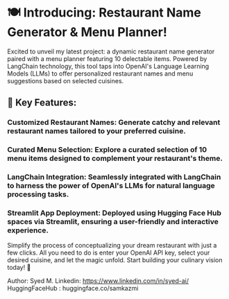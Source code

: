 # 🍽️ Introducing: Restaurant Name Generator & Menu Planner!

Excited to unveil my latest project: a dynamic restaurant name generator paired with a menu planner featuring 10 delectable items. Powered by LangChain technology, this tool taps into OpenAI's Language Learning Models (LLMs) to offer personalized restaurant names and menu suggestions based on selected cuisines.

## 🔑 Key Features:

### Customized Restaurant Names: Generate catchy and relevant restaurant names tailored to your preferred cuisine.
### Curated Menu Selection: Explore a curated selection of 10 menu items designed to complement your restaurant's theme.
### LangChain Integration: Seamlessly integrated with LangChain to harness the power of OpenAI's LLMs for natural language processing tasks.
### Streamlit App Deployment: Deployed using Hugging Face Hub spaces via Streamlit, ensuring a user-friendly and interactive experience.
Simplify the process of conceptualizing your dream restaurant with just a few clicks. All you need to do is enter your OpenAI API key, select your desired cuisine, and let the magic unfold. Start building your culinary vision today! 🚀

Author: Syed M.
Linkedin: https://www.linkedin.com/in/syed-ai/
HuggingFaceHub : huggingface.co/samkazmi
